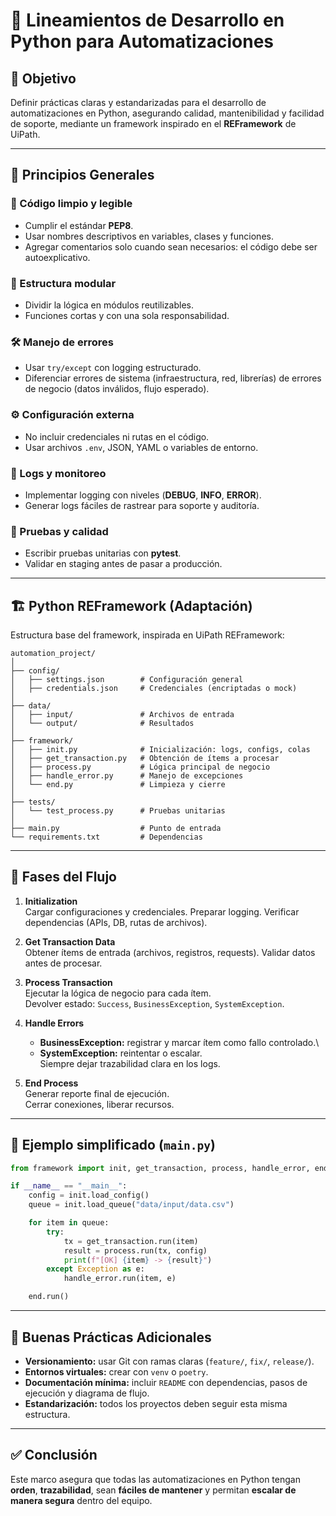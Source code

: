 # 📌 Lineamientos de Desarrollo en Python para Automatizaciones

## 🎯 Objetivo

Definir prácticas claras y estandarizadas para el desarrollo de
automatizaciones en Python, asegurando calidad, mantenibilidad y
facilidad de soporte, mediante un framework inspirado en el
**REFramework** de UiPath.

------------------------------------------------------------------------

## 🔑 Principios Generales

### 🧼 Código limpio y legible

-   Cumplir el estándar **PEP8**.
-   Usar nombres descriptivos en variables, clases y funciones.
-   Agregar comentarios solo cuando sean necesarios: el código debe ser
    autoexplicativo.

### 🧩 Estructura modular

-   Dividir la lógica en módulos reutilizables.
-   Funciones cortas y con una sola responsabilidad.

### 🛠️ Manejo de errores

-   Usar `try/except` con logging estructurado.
-   Diferenciar errores de sistema (infraestructura, red, librerías) de
    errores de negocio (datos inválidos, flujo esperado).

### ⚙️ Configuración externa

-   No incluir credenciales ni rutas en el código.
-   Usar archivos `.env`, JSON, YAML o variables de entorno.

### 📜 Logs y monitoreo

-   Implementar logging con niveles (**DEBUG**, **INFO**, **ERROR**).
-   Generar logs fáciles de rastrear para soporte y auditoría.

### 🧪 Pruebas y calidad

-   Escribir pruebas unitarias con **pytest**.
-   Validar en staging antes de pasar a producción.

------------------------------------------------------------------------

## 🏗️ Python REFramework (Adaptación)

Estructura base del framework, inspirada en UiPath REFramework:

    automation_project/
    │
    ├── config/
    │   ├── settings.json        # Configuración general
    │   ├── credentials.json     # Credenciales (encriptadas o mock)
    │
    ├── data/
    │   ├── input/               # Archivos de entrada
    │   └── output/              # Resultados
    │
    ├── framework/
    │   ├── init.py              # Inicialización: logs, configs, colas
    │   ├── get_transaction.py   # Obtención de ítems a procesar
    │   ├── process.py           # Lógica principal de negocio
    │   ├── handle_error.py      # Manejo de excepciones
    │   └── end.py               # Limpieza y cierre
    │
    ├── tests/
    │   └── test_process.py      # Pruebas unitarias
    │
    ├── main.py                  # Punto de entrada
    └── requirements.txt         # Dependencias

------------------------------------------------------------------------

## 🔄 Fases del Flujo

1.  **Initialization**\
    Cargar configuraciones y credenciales. Preparar logging. Verificar
    dependencias (APIs, DB, rutas de archivos).

2.  **Get Transaction Data**\
    Obtener ítems de entrada (archivos, registros, requests). Validar
    datos antes de procesar.

3.  **Process Transaction**\
    Ejecutar la lógica de negocio para cada ítem.\
    Devolver estado: `Success`, `BusinessException`, `SystemException`.

4.  **Handle Errors**

    -   **BusinessException:** registrar y marcar ítem como fallo
        controlado.\
    -   **SystemException:** reintentar o escalar.\
        Siempre dejar trazabilidad clara en los logs.

5.  **End Process**\
    Generar reporte final de ejecución.\
    Cerrar conexiones, liberar recursos.

------------------------------------------------------------------------

## 📝 Ejemplo simplificado (`main.py`)

``` python
from framework import init, get_transaction, process, handle_error, end

if __name__ == "__main__":
    config = init.load_config()
    queue = init.load_queue("data/input/data.csv")

    for item in queue:
        try:
            tx = get_transaction.run(item)
            result = process.run(tx, config)
            print(f"[OK] {item} -> {result}")
        except Exception as e:
            handle_error.run(item, e)

    end.run()
```

------------------------------------------------------------------------

## 🚦 Buenas Prácticas Adicionales

-   **Versionamiento:** usar Git con ramas claras (`feature/`, `fix/`,
    `release/`).
-   **Entornos virtuales:** crear con `venv` o `poetry`.
-   **Documentación mínima:** incluir `README` con dependencias, pasos
    de ejecución y diagrama de flujo.
-   **Estandarización:** todos los proyectos deben seguir esta misma
    estructura.

------------------------------------------------------------------------

## ✅ Conclusión

Este marco asegura que todas las automatizaciones en Python tengan
**orden**, **trazabilidad**, sean **fáciles de mantener** y permitan
**escalar de manera segura** dentro del equipo.
